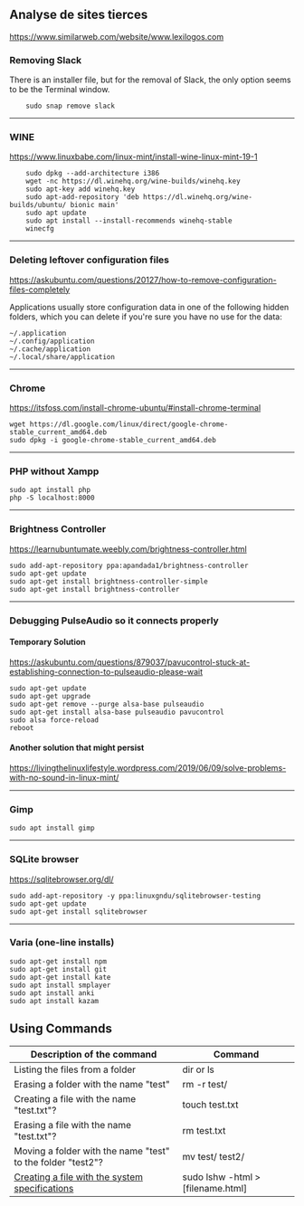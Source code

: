 
## Analyse de sites tierces
https://www.similarweb.com/website/www.lexilogos.com

### Removing Slack

There is an installer file, but for the removal of Slack, the only option seems to be the Terminal window.

        sudo snap remove slack

___


### WINE

https://www.linuxbabe.com/linux-mint/install-wine-linux-mint-19-1

        sudo dpkg --add-architecture i386
        wget -nc https://dl.winehq.org/wine-builds/winehq.key
        sudo apt-key add winehq.key
        sudo apt-add-repository 'deb https://dl.winehq.org/wine-builds/ubuntu/ bionic main'
        sudo apt update
        sudo apt install --install-recommends winehq-stable
        winecfg

___

### Deleting leftover configuration files

https://askubuntu.com/questions/20127/how-to-remove-configuration-files-completely

Applications usually store configuration data in one of the following hidden folders, which you can delete if you're sure you have no use for the data:

    ~/.application
    ~/.config/application
    ~/.cache/application
    ~/.local/share/application

___

### Chrome

https://itsfoss.com/install-chrome-ubuntu/#install-chrome-terminal

    wget https://dl.google.com/linux/direct/google-chrome-stable_current_amd64.deb
    sudo dpkg -i google-chrome-stable_current_amd64.deb

___

### PHP without Xampp

    sudo apt install php
    php -S localhost:8000

___

### Brightness Controller

https://learnubuntumate.weebly.com/brightness-controller.html

    sudo add-apt-repository ppa:apandada1/brightness-controller
    sudo apt-get update
    sudo apt-get install brightness-controller-simple
    sudo apt-get install brightness-controller

___

### Debugging PulseAudio so it connects properly

#### Temporary Solution

https://askubuntu.com/questions/879037/pavucontrol-stuck-at-establishing-connection-to-pulseaudio-please-wait

    sudo apt-get update
    sudo apt-get upgrade
    sudo apt-get remove --purge alsa-base pulseaudio
    sudo apt-get install alsa-base pulseaudio pavucontrol
    sudo alsa force-reload
    reboot

#### Another solution that might persist

https://livingthelinuxlifestyle.wordpress.com/2019/06/09/solve-problems-with-no-sound-in-linux-mint/

___

### Gimp

    sudo apt install gimp

___

### SQLite browser
https://sqlitebrowser.org/dl/

    sudo add-apt-repository -y ppa:linuxgndu/sqlitebrowser-testing
    sudo apt-get update
    sudo apt-get install sqlitebrowser

___

### Varia (one-line installs)

    sudo apt-get install npm
    sudo apt-get install git
    sudo apt-get install kate
    sudo apt install smplayer
    sudo apt install anki
    sudo apt install kazam

## Using Commands

| Description of the command       | Command     |
|--------------|-----------|
| Listing the files from a folder | dir or ls |
| Erasing a folder with the name "test" |  rm -r test/
| Creating a file with the name "test.txt"? |  touch test.txt |
| Erasing a file with the name "test.txt"? | rm test.txt |
| Moving a folder with the name "test" to the folder "test2"? | mv test/ test2/ |
| [Creating a file with the system specifications](https://vitux.com/get-linux-system-and-hardware-details-on-the-command-line/) | sudo lshw -html > [filename.html] |
    
